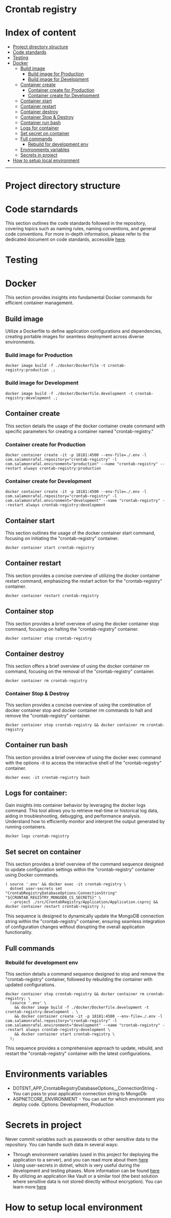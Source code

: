 # Crontab registry


# Index of content
* [Project directory structure](#project-directory-structure)
* [Code standards](#code-starndards)
* [Testing](#testing)
* [Docker](#docker)
  * [Build image](#build-image)
    * [Build image for Production](#build-image-for-production)
    * [Build image for Development](#build-image-for-development)
  * [Container create](#container-create)
    * [Container create for Production](#container-create-for-production)
    * [Container create for Development](#container-create-for-development)
  * [Container start](#container-start)
  * [Container restart](#container-restart)
  * [Container destroy](#container-destroy)
  * [Container Stop & Destroy](#container-stop--destroy)
  * [Container run bash](#container-run-bash)
  * [Logs for container](#logs-for-container)
  * [Set secret on container](#set-secret-on-container)
  * [Full commands](#full-commands)
    * [Rebuild for development env](#rebuild-for-development-env)
  * [Environments variables](#environments-variables)
  * [Secrets in project](#secrets-in-project)
* [How to setup local environment](#how-to-setup-local-environment)


---


# Project directory structure


# Code starndards
This section outlines the code standards followed in the repository, covering topics such as naming rules, naming conventions, and general code conventions. For more in-depth information, please refer to the dedicated document on code standards, accessible [here](doc/CODE-STANDARDS.md).


# Testing


# Docker 
This section provides insights into fundamental Docker commands for efficient container management.

## Build image
Utilize a Dockerfile to define application configurations and dependencies, creating portable images for seamless deployment across diverse environments.

### Build image for Production
```shell
docker image build -f ./docker/Dockerfile -t crontab-registry:production .;
```


### Build image for Development
```shell
docker image build -f ./docker/Dockerfile.development -t crontab-registry:development .;
```


## Container create
This section details the usage of the docker container create command with specific parameters for creating a container named "crontab-registry."

### Container create for Production
```shell
docker container create -it -p 18181:4500 --env-file=./.env -l com.salamonrafal.repository="crontab-registry" -l com.salamonrafal.environment="production" --name "crontab-registry" --restart always crontab-registry:production
```

### Container create for Development
```shell
docker container create -it -p 18181:4500 --env-file=./.env -l com.salamonrafal.repository="crontab-registry" -l com.salamonrafal.environment="development" --name "crontab-registry" --restart always crontab-registry:development
```


## Container start
This section outlines the usage of the docker container start command, focusing on initiating the "crontab-registry" container.

```shell
docker container start crontab-registry
```


## Container restart
This section provides a concise overview of utilizing the docker container restart command, emphasizing the restart action for the "crontab-registry" container.

```shell
docker container restart crontab-registry
```


## Container stop
This section provides a brief overview of using the docker container stop command, focusing on halting the "crontab-registry" container.

```shell
docker container stop crontab-registry
```


## Container destroy
This section offers a brief overview of using the docker container rm command, focusing on the removal of the "crontab-registry" container.

```shell
docker container rm crontab-registry
```

### Container Stop & Destroy
This section provides a concise overview of using the combination of docker container stop and docker container rm commands to halt and remove the "crontab-registry" container.

```shell
docker container stop crontab-registry && docker container rm crontab-registry
```


## Container run bash
This section provides a brief overview of using the docker exec command with the options -it to access the interactive shell of the "crontab-registry" container.
```shell
docker exec -it crontab-registry bash
```

## Logs for container:
Gain insights into container behavior by leveraging the docker logs command. This tool allows you to retrieve real-time or historical log data, aiding in troubleshooting, debugging, and performance analysis. Understand how to efficiently monitor and interpret the output generated by running containers.

```shell
docker logs crontab-registry
```

## Set secret on container
This section provides a brief overview of the command sequence designed to update configuration settings within the "crontab-registry" container using Docker commands.

```shell
( source '.env' && docker exec -it crontab-registry \
  dotnet user-secrets set "CrontabRegistryDatabaseOptions:ConnectionString" "${CRONTAB_REGISTRY_MONGODB_CS_SECRETS}" \
  --project ./src/CrontabRegistry/Application/Application.csproj && docker container restart crontab-registry );
```

This sequence is designed to dynamically update the MongoDB connection string within the "crontab-registry" container, ensuring seamless integration of configuration changes without disrupting the overall application functionality.

## Full commands

### Rebuild for development env
This section details a command sequence designed to stop and remove the "crontab-registry" container, followed by rebuilding the container with updated configurations.

```shell
docker container stop crontab-registry && docker container rm crontab-registry; \
  (source '.env' \
    && docker image build -f ./docker/Dockerfile.development -t crontab-registry:development . \
    && docker container create -it -p 18181:4500 --env-file=./.env -l com.salamonrafal.repository="crontab-registry" -l com.salamonrafal.environment="development" --name "crontab-registry" --restart always crontab-registry:development \
    && docker container start crontab-registry \
  );
```

This sequence provides a comprehensive approach to update, rebuild, and restart the "crontab-registry" container with the latest configurations.


# Environments variables
* DOTENT_APP_CrontabRegistryDatabaseOptions__ConnectionString - You can pass to your application connection string to MongoDb
* ASPNETCORE_ENVIRONMENT - You can set for which environment you deploy code. Options: Development, Production


# Secrets in project 
Never commit variables such as passwords or other sensitive data to the repository. 
You can handle such data in several ways:
* Through environment variables (used in this project for deploying the application to a server), and you can read more about them [here](https://learn.microsoft.com/en-us/aspnet/core/fundamentals/configuration/?view=aspnetcore-8.0#non-prefixed-environment-variables)
* Using user-secrets in dotnet, which is very useful during the development and testing phases. More information can be found [here](https://learn.microsoft.com/en-us/aspnet/core/security/app-secrets?view=aspnetcore-8.0&tabs=linux)
* By utilizing an application like Vault or a similar tool (the best solution where sensitive data is not stored directly without encryption). You can learn more [here](https://developer.hashicorp.com/vault/docs/what-is-vault)


# How to setup local environment
